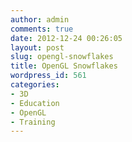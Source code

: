 ```yaml
---
author: admin
comments: true
date: 2012-12-24 00:26:05
layout: post
slug: opengl-snowflakes
title: OpenGL Snowflakes
wordpress_id: 561
categories:
- 3D
- Education
- OpenGL
- Training
---
```



